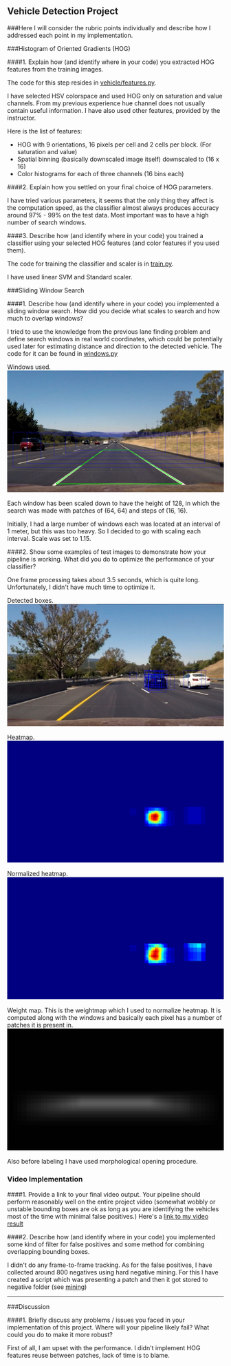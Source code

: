 
**Vehicle Detection Project**
---

[windows]: ./output_images/windows.jpg
[weightmap]: ./output_images/weightmap.jpg
[heatmap]: ./output_images/heatmap.jpg
[normalized]: ./output_images/heatmap_norm.jpg
[boxes]: ./output_images/boxes.jpg
[image6]: ./examples/labels_map.png
[image7]: ./examples/output_bboxes.png
[video1]: ./project_video.mp4


###Here I will consider the rubric points individually and describe how I addressed each point in my implementation.  

###Histogram of Oriented Gradients (HOG)

####1. Explain how (and identify where in your code) you extracted HOG features from the training images.

The code for this step resides in [vehicle/features.py](./vehicle/features.py).

I have selected HSV colorspace and used HOG only on saturation and value channels. From my previous experience 
hue channel does not usually contain useful information. 
I have also used other features, provided by the instructor.

Here is the list of features:
* HOG with 9 orientations, 16 pixels per cell and 2 cells per block. (For saturation and value)
* Spatial binning (basically downscaled image itself) downscaled to (16 x 16)
* Color histograms for each of three channels (16 bins each) 


####2. Explain how you settled on your final choice of HOG parameters.

I have tried various parameters, it seems that the only thing they affect is the computation speed, as the classifier almost always 
produces accuracy around 97% - 99% on the test data. Most important was to have a high number of search windows.


####3. Describe how (and identify where in your code) you trained a classifier using your selected HOG features (and color features if you used them).

The code for training the classifier and scaler is in [train.py](./train.py).

I have used linear SVM and Standard scaler.

###Sliding Window Search

####1. Describe how (and identify where in your code) you implemented a sliding window search.  How did you decide what scales to search and how much to overlap windows?

I tried to use the knowledge from the previous lane finding problem and define search windows in real world coordinates,
which could be potentially used later for estimating distance and direction to the detected vehicle.
The code for it can be found in [windows.py](./windows.py)

Windows used.
![windows]

Each window has been scaled down to have the height of 128, in which the search was made with patches of (64, 64) and
steps of (16, 16).

Initially, I had a large number of windows each was located at an interval of 1 meter, but this was too heavy. 
So I decided to go with scaling each interval. Scale was set to 1.15.

####2. Show some examples of test images to demonstrate how your pipeline is working.  What did you do to optimize the performance of your classifier?

One frame processing takes about 3.5 seconds, which is quite long. Unfortunately, I didn't have much time to optimize it.

Detected boxes.
![boxes]

Heatmap.
![heatmap]

Normalized heatmap.
![normalized]

Weight map. This is the weightmap which I used to normalize heatmap. It is computed along with the windows and basically
each pixel has a number of patches it is present in.
![weightmap]

Also before labeling I have used morphological opening procedure.

### Video Implementation

####1. Provide a link to your final video output.  Your pipeline should perform reasonably well on the entire project video (somewhat wobbly or unstable bounding boxes are ok as long as you are identifying the vehicles most of the time with minimal false positives.)
Here's a [link to my video result](./result_project_video.mp4)


####2. Describe how (and identify where in your code) you implemented some kind of filter for false positives and some method for combining overlapping bounding boxes.

I didn't do any frame-to-frame tracking.
As for the false positives, I have collected around 800 negatives using hard negative mining. For this I have created a script which was presenting a patch
and then it got stored to negative folder (see [mining](./vehicle/pipeline.py)) 

---

###Discussion

####1. Briefly discuss any problems / issues you faced in your implementation of this project.  Where will your pipeline likely fail?  What could you do to make it more robust?

First of all, I am upset with the performance. I didn't implement HOG features reuse between patches, 
lack of time is to blame. 

